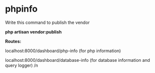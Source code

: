 # phpinfo

Write this command to publish the vendor

**php artisan vendor:publish**

**Routes:**

localhost:8000/dashboard/php-info (for php information)

localhost:8000/dashboard/database-info (for database information and query logger) /n
